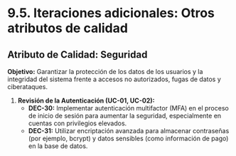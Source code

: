 # 9.5. Iteraciones adicionales: Otros atributos de calidad

## Atributo de Calidad: Seguridad

**Objetivo:** Garantizar la protección de los datos de los usuarios y la integridad del sistema frente a accesos no autorizados, fugas de datos y ciberataques.

1. **Revisión de la Autenticación (UC-01, UC-02):**
   - **DEC-30:** Implementar autenticación multifactor (MFA) en el proceso de inicio de sesión para aumentar la seguridad, especialmente en cuentas con privilegios elevados.
   - **DEC-31:** Utilizar encriptación avanzada para almacenar contraseñas (por ejemplo, bcrypt) y datos sensibles (como información de pago) en la base de datos.
   
